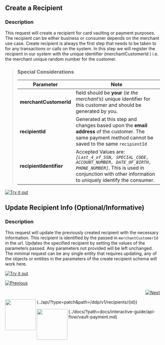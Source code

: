 
## Create a Recipient

### Description
This request will create a recipient for card vaulting or payment purposes. The recipient can be either business or consumer depends on the merchant use case. 
Create recipient is always the first step that needs to be taken to for any transactions or calls on the system. In this step we will register the recipient in our system with the unique identifier (merchantCustomerId ) i.e. the merchant unique random number for the customer.


<!-- theme: success -->
>### Special Considerations
>| Parameter               | Note                                                                                                                                                                                   |
>| ----------------------- | -------------------------------------------------------------------------------------------------------------------------------------------------------------------------------------- | 
>| **merchantCustomerId**  | field should be **your** (*ie the merchant’s*) unique identifier for this customer and should be generated by you.                                                                       |
>| **recipientId**         | Generated at this step and changes based upon the **email address** of the customer. The same payment method cannot be saved to the same `recipientId`                                  |
>| **recipientIdentifier** | Accepted Values are: *`[Last_4_of_SSN, SPECIAL_CODE, ACCOUNT_NUMBER, DATE_OF_BIRTH, PHONE_NUMBER]`*. This is used in conjunction with other information to uniquely identify the consumer. |


[![Try it out](../../../../assets/images/button.png)](../api/?type=post&path=/ddp/v1/recipients)


## Update Recipient Info (Optional/Informative)

### Description
This request will update the previously created recipient with the necessary information. This recipient is identified by the passed in `merchantCustomerId` in the url. Updates the specified recipient by setting the values of the parameters passed. Any parameters not provided will be left unchanged.
The minimal request can be any single entity that requires updating, any of the objects or entities in the parameters of the create recipient schema will work here.

[![Try it out](../../../../assets/images/button.png)](../api/?type=patch&path=/ddp/v1/recipients/{id})

[![Previous](../../../../assets/images/previous.png)](../api/?type=patch&path=/ddp/v1/recipients/{id})<div style="text-align: right">  

[![Next](../../../../assets/images/next.png)](../docs/?path=docs/interactive-guide/api-flow/vault-payment.md)<div style="text-align: left">

<img align="left" width="100" height="100" src="(../../../../assets/images/next.png)"> (../api/?type=patch&path=/ddp/v1/recipients/{id})

<img align="left" width="100" height="100" src="(../../../../assets/images/previous.png)"> (../docs/?path=docs/interactive-guide/api-flow/vault-payment.md)
